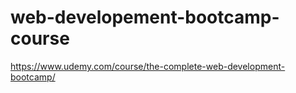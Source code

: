 # web-developement-bootcamp-course
https://www.udemy.com/course/the-complete-web-development-bootcamp/
